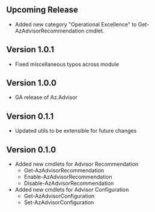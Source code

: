 
<!--
    Please leave this section at the top of the change log.

    Changes for the upcoming release should go under the section titled "Upcoming Release", and should adhere to the following format:

    ## Upcoming Release
    * Overview of change #1
        - Additional information about change #1
    * Overview of change #2
        - Additional information about change #2
        - Additional information about change #2
    * Overview of change #3
    * Overview of change #4
        - Additional information about change #4

    ## YYYY.MM.DD - Version X.Y.Z (Previous Release)
    * Overview of change #1
        - Additional information about change #1
-->
## Upcoming Release
* Added new category "Operational Excellence" to Get-AzAdvisorRecommendation cmdlet.

## Version 1.0.1
* Fixed miscellaneous typos across module

## Version 1.0.0
* GA release of Az.Advisor

## Version 0.1.1
* Updated utils to be extensible for future changes

## Version 0.1.0
* Added new cmdlets for Advisor Recommendation
    - Get-AzAdvisorRecommendation
    - Enable-AzAdvisorRecommendation
    - Disable-AzAdvisorRecommendation
* Added new cmdlets for Advisor Configuration
    - Get-AzAdvisorConfiguration
    - Set-AzAdvisorConfiguration

